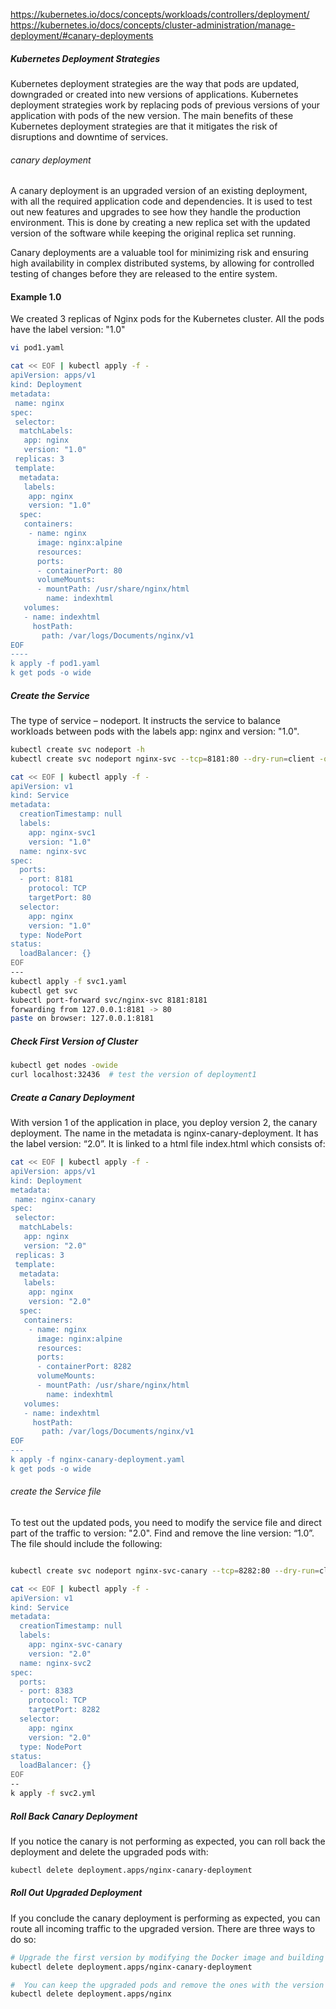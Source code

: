 https://kubernetes.io/docs/concepts/workloads/controllers/deployment/
https://kubernetes.io/docs/concepts/cluster-administration/manage-deployment/#canary-deployments

##### Kubernetes Deployment Strategies
Kubernetes deployment strategies are the way that pods are updated, downgraded or created into new versions of applications.
Kubernetes deployment strategies work by replacing pods of previous versions of your application with pods of the new version.
The main benefits of these Kubernetes deployment strategies are that it mitigates the risk of disruptions and downtime of services.


###### canary deployment
A canary deployment is an upgraded version of an existing deployment, with all the required application code and dependencies. It is used to test out new features and upgrades to see how they handle the production environment. This is done by creating a new replica set with the updated version of the software while keeping the original replica set running.

Canary deployments are a valuable tool for minimizing risk and ensuring high availability in complex distributed systems, by allowing for controlled testing of changes before they are released to the entire system.

#### Example 1.0 
We created 3 replicas of Nginx pods for the Kubernetes cluster. All the pods have the label version: "1.0"

``````sh
vi pod1.yaml

cat << EOF | kubectl apply -f -
apiVersion: apps/v1
kind: Deployment
metadata:
 name: nginx
spec:
 selector:
  matchLabels:
   app: nginx
   version: "1.0"
 replicas: 3
 template:
  metadata:
   labels:
    app: nginx
    version: "1.0"
  spec:
   containers:
    - name: nginx
      image: nginx:alpine
      resources:
      ports:
      - containerPort: 80
      volumeMounts:
      - mountPath: /usr/share/nginx/html
        name: indexhtml
   volumes:
   - name: indexhtml
     hostPath:
       path: /var/logs/Documents/nginx/v1
EOF                                        
----
k apply -f pod1.yaml
k get pods -o wide
``````
##### Create the Service
The type of service – nodeport. It instructs the service to balance workloads between pods with the labels app: nginx and version: "1.0".

``````sh
kubectl create svc nodeport -h
kubectl create svc nodeport nginx-svc --tcp=8181:80 --dry-run=client -oyaml > svc1.yaml

cat << EOF | kubectl apply -f -
apiVersion: v1
kind: Service
metadata:
  creationTimestamp: null
  labels:
    app: nginx-svc1
    version: "1.0"
  name: nginx-svc
spec:
  ports:
  - port: 8181
    protocol: TCP
    targetPort: 80
  selector:
    app: nginx
    version: "1.0"
  type: NodePort
status:
  loadBalancer: {}
EOF
---
kubectl apply -f svc1.yaml
kubectl get svc
kubectl port-forward svc/nginx-svc 8181:8181
forwarding from 127.0.0.1:8181 -> 80
paste on browser: 127.0.0.1:8181

``````
##### Check First Version of Cluster

``````sh
kubectl get nodes -owide
curl localhost:32436  # test the version of deployment1
``````
##### Create a Canary Deployment
With version 1 of the application in place, you deploy version 2, the canary deployment.
The name in the metadata is nginx-canary-deployment.
It has the label version: “2.0”.
It is linked to a html file index.html which consists of:

``````sh
cat << EOF | kubectl apply -f - 
apiVersion: apps/v1
kind: Deployment
metadata:
 name: nginx-canary
spec:
 selector:
  matchLabels:
   app: nginx
   version: "2.0"
 replicas: 3
 template:
  metadata:
   labels:
    app: nginx
    version: "2.0"
  spec:
   containers:
    - name: nginx
      image: nginx:alpine
      resources:
      ports:
      - containerPort: 8282
      volumeMounts:
      - mountPath: /usr/share/nginx/html
        name: indexhtml
   volumes:
   - name: indexhtml
     hostPath:
       path: /var/logs/Documents/nginx/v1
EOF                                       
---
k apply -f nginx-canary-deployment.yaml
k get pods -o wide
``````
###### create the Service file
To test out the updated pods, you need to modify the service file and direct part of the traffic to version: "2.0".
Find and remove the line version: “1.0”. The file should include the following:
``````sh

kubectl create svc nodeport nginx-svc-canary --tcp=8282:80 --dry-run=client -oyaml > svc2.yaml

cat << EOF | kubectl apply -f -
apiVersion: v1
kind: Service
metadata:
  creationTimestamp: null
  labels:
    app: nginx-svc-canary
    version: "2.0"
  name: nginx-svc2
spec:
  ports:
  - port: 8383
    protocol: TCP
    targetPort: 8282
  selector:
    app: nginx
    version: "2.0"
  type: NodePort
status:
  loadBalancer: {}
EOF
--
k apply -f svc2.yml
``````
##### Roll Back Canary Deployment
If you notice the canary is not performing as expected, you can roll back the deployment and delete the upgraded pods with:

``````sh
kubectl delete deployment.apps/nginx-canary-deployment

``````
##### Roll Out Upgraded Deployment
If you conclude the canary deployment is performing as expected, you can route all incoming traffic to the upgraded version. There are three ways to do so:

``````sh
# Upgrade the first version by modifying the Docker image and building a new deployment
kubectl delete deployment.apps/nginx-canary-deployment

#  You can keep the upgraded pods and remove the ones with the version 1 label:
kubectl delete deployment.apps/nginx

``````
